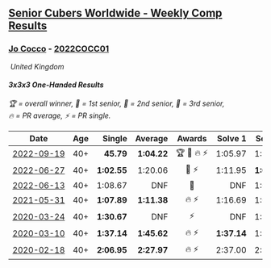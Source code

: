 <style>table {white-space: nowrap;}</style>
<link rel="stylesheet" type="text/css" href="/scw-comp/css/flags.css" />

## [Senior Cubers Worldwide - Weekly Comp Results](/scw-comp/results/)
### [Jo Cocco](README.md) - [2022COCC01](https://www.worldcubeassociation.org/persons/2022COCC01?event=333oh)

<i class="flag flag-GB" />&nbsp;United Kingdom

#### 3x3x3 One-Handed Results

<span style="white-space: nowrap;">🏆 = overall winner</span>, <span style="white-space: nowrap;">🥇 = 1st senior</span>, <span style="white-space: nowrap;">🥈 = 2nd senior</span>, <span style="white-space: nowrap;">🥉 = 3rd senior</span>, <span style="white-space: nowrap;">🔥 = PR average</span>, <span style="white-space: nowrap;">⚡ = PR single</span>.

| Date | Age | Single | Average | Awards | Solve 1 | Solve 2 | Solve 3 | Solve 4 | Solve 5 | Video |
| :--: | :--: | --: | --: | :--: | --: | --: | --: | --: | --: | :-- |
| [2022-09-19](../../results/2022-09-19/333oh.md) | 40+ | **45.79** | **1:04.22** | 🏆 🥇 🔥 ⚡ | 1:05.97 | 1:20.91 | **45.79** | DNS | DNS | [Desktop](https://www.facebook.com/JoCocco/videos/654198549394467) / [Mobile](https://m.facebook.com/JoCocco/videos/654198549394467) |
| [2022-06-27](../../results/2022-06-27/333oh.md) | 40+ | **1:02.55** | 1:20.06 | 🥇 ⚡ | 1:11.95 | **1:02.55** | 1:45.68 | DNS | DNS | [Desktop](https://www.facebook.com/JoCocco/videos/1418846161926841) / [Mobile](https://m.facebook.com/JoCocco/videos/1418846161926841) |
| [2022-06-13](../../results/2022-06-13/333oh.md) | 40+ | 1:08.67 | DNF | 🥇 | DNF | 1:08.67 | 1:12.83 | DNS | DNS | [Desktop](https://www.facebook.com/JoCocco/videos/389939063111946) / [Mobile](https://m.facebook.com/JoCocco/videos/389939063111946) |
| [2021-05-31](../../results/2021-05-31/333oh.md) | 40+ | **1:07.89** | **1:11.38** | 🔥 ⚡ | 1:16.69 | 1:09.56 | **1:07.89** | DNS | DNS | [Desktop](https://www.facebook.com/584947108/videos/10157961637657109) / [Mobile](https://m.facebook.com/584947108/videos/10157961637657109) |
| [2020-03-24](../../results/2020-03-24/333oh.md) | 40+ | **1:30.67** | DNF | ⚡ | DNF | 1:31.14 | **1:30.67** | DNS | DNS | [Desktop](https://www.facebook.com/events/212335450005639/permalink/216613862911131) / [Mobile](https://m.facebook.com/events/212335450005639?view=permalink&id=216613862911131) |
| [2020-03-10](../../results/2020-03-10/333oh.md) | 40+ | **1:37.14** | **1:45.62** | 🔥 ⚡ | **1:37.14** | 1:57.12 | 1:41.89 | 1:37.86 | DNF | [Desktop](https://www.facebook.com/events/164742401163863/permalink/168022254169211) / [Mobile](https://m.facebook.com/events/164742401163863?view=permalink&id=168022254169211) |
| [2020-02-18](../../results/2020-02-18/333oh.md) | 40+ | **2:06.95** | **2:27.97** | 🔥 ⚡ | 2:37.00 | 2:39.96 | **2:06.95** | DNS | DNS | [Desktop](https://www.facebook.com/events/1618332754973681/permalink/1624311164375840) / [Mobile](https://m.facebook.com/events/1618332754973681?view=permalink&id=1624311164375840) |


<!-- Global site tag (gtag.js) - Google Analytics -->
<script async src="https://www.googletagmanager.com/gtag/js?id=UA-86348435-3"></script>
<script>window.dataLayer = window.dataLayer || []; function gtag() {dataLayer.push(arguments);} gtag('js', new Date()); gtag('config', 'UA-86348435-3');</script>
